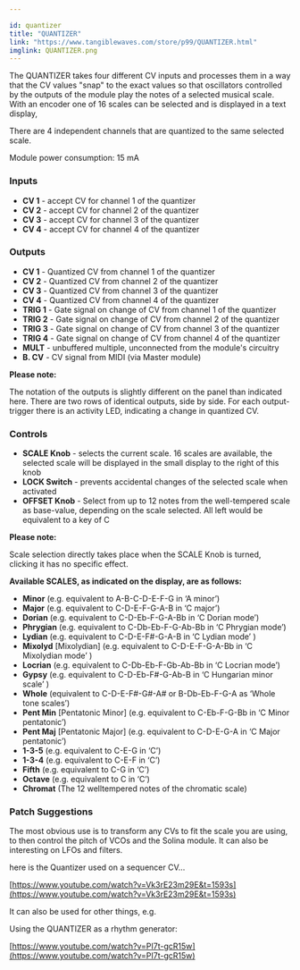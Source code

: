 ```yaml
---

id: quantizer
title: "QUANTIZER"
link: "https://www.tangiblewaves.com/store/p99/QUANTIZER.html"
imglink: QUANTIZER.png
---
```





The QUANTIZER takes four different CV inputs and processes them in a way that the CV values "snap" to the exact values so that oscillators controlled by the outputs of the module play the notes of a selected musical scale. With an encoder one of 16 scales can be selected and is displayed in a text display,

There are 4 independent channels that are quantized to the same selected scale.

Module power consumption: 15 mA

### Inputs

*   **CV 1** - accept CV for channel 1 of the quantizer
*   **CV 2** - accept CV for channel 2 of the quantizer
*   **CV 3** - accept CV for channel 3 of the quantizer
*   **CV 4** - accept CV for channel 4 of the quantizer

### Outputs

*   **CV 1** - Quantized CV from channel 1 of the quantizer
*   **CV 2** - Quantized CV from channel 2 of the quantizer
*   **CV 3** - Quantized CV from channel 3 of the quantizer
*   **CV 4** - Quantized CV from channel 4 of the quantizer
*   **TRIG 1** - Gate signal on change of CV from channel 1 of the quantizer
*   **TRIG 2** - Gate signal on change of CV from channel 2 of the quantizer
*   **TRIG 3** - Gate signal on change of CV from channel 3 of the quantizer
*   **TRIG 4** - Gate signal on change of CV from channel 4 of the quantizer
*   **MULT** - unbuffered multiple, unconnected from the module's circuitry
*   **B. CV** - CV signal from MIDI (via Master module)

**Please note:**

The notation of the outputs is slightly different on the panel than indicated here. There are two rows of identical outputs, side by side. For each output-trigger there is an activity LED, indicating a change in quantized CV.

### Controls

*   **SCALE Knob** - selects the current scale. 16 scales are available, the selected scale will be displayed in the small display to the right of this knob
*   **LOCK Switch** - prevents accidental changes of the selected scale when activated
*   **OFFSET Knob** - Select from up to 12 notes from the well-tempered scale as base-value, depending on the scale selected. All left would be equivalent to a key of C

**Please note:**

Scale selection directly takes place when the SCALE Knob is turned, clicking it has no specific effect.

**Available SCALES, as indicated on the display, are as follows:**

*   **Minor** (e.g. equivalent to A-B-C-D-E-F-G in ‘A minor’)
*   **Major** (e.g. equivalent to C-D-E-F-G-A-B in ‘C major’)
*   **Dorian** (e.g. equivalent to C-D-Eb-F-G-A-Bb in ‘C Dorian mode’)
*   **Phrygian** (e.g. equivalent to C-Db-Eb-F-G-Ab-Bb in ‘C Phrygian mode’)
*   **Lydian** (e.g. equivalent to C-D-E-F#-G-A-B in ‘C Lydian mode’ )
*   **Mixolyd** \[Mixolydian\] (e.g. equivalent to C-D-E-F-G-A-Bb in ‘C Mixolydian mode’ )
*   **Locrian** (e.g. equivalent to C-Db-Eb-F-Gb-Ab-Bb in ‘C Locrian mode’)
*   **Gypsy** (e.g. equivalent to C-D-Eb-F#-G-Ab-B in ‘C Hungarian minor scale’ )
*   **Whole** (equivalent to C-D-E-F#-G#-A# or B-Db-Eb-F-G-A as ‘Whole tone scales’)
*   **Pent Min** \[Pentatonic Minor\] (e.g. equivalent to C-Eb-F-G-Bb in ‘C Minor pentatonic’)
*   **Pent Maj** \[Pentatonic Major\] (e.g. equivalent to C-D-E-G-A in ‘C Major pentatonic’)
*   **1-3-5** (e.g. equivalent to C-E-G in ‘C’)
*   **1-3-4** (e.g. equivalent to C-E-F in ‘C’)
*   **Fifth** (e.g. equivalent to C-G in ‘C’)
*   **Octave** (e.g. equivalent to C in ‘C’)
*   **Chromat** (The 12 welltempered notes of the chromatic scale)

### Patch Suggestions

The most obvious use is to transform any CVs to fit the scale you are using, to then control the pitch of VCOs and the Solina module. It can also be interesting on LFOs and filters.

here is the Quantizer used on a sequencer CV...

[https://www.youtube.com/watch?v=Vk3rE23m29E&t=1593s](https://www.youtube.com/watch?v=Vk3rE23m29E&t=1593s)

 It can also be used for other things, e.g.

Using the QUANTIZER as a rhythm generator:

[https://www.youtube.com/watch?v=PI7t-gcR15w](https://www.youtube.com/watch?v=PI7t-gcR15w)





